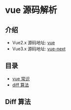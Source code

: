 # vue 源码解析

## 介绍

- Vue2.x 源码地址: [vue](https://github.com/vuejs/vue)
- Vue3.x 源码地址: [vue-next](https://github.com/vuejs/vue-next)

## 目录

- [vue 常识](./01-Knowledge.md)
- [diff 算法](./02-Diff.md)

## Diff 算法

